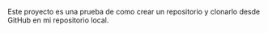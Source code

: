 Este proyecto es una prueba de como crear un repositorio y clonarlo desde GitHub en mi repositorio local.
